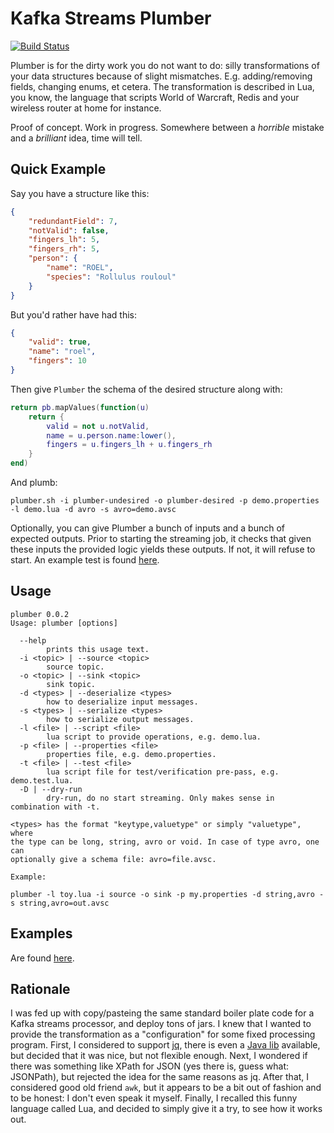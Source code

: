 Kafka Streams Plumber
=====================

[![Build Status](https://travis-ci.org/rollulus/kafka-streams-plumber.svg?branch=master)](https://travis-ci.org/rollulus/kafka-streams-plumber)

Plumber is for the dirty work you do not want to do: silly transformations of your data structures because of slight mismatches. E.g. adding/removing fields, changing enums, et cetera. The transformation is described in Lua, you know, the language that scripts World of Warcraft, Redis and your wireless router at home for instance.

Proof of concept. Work in progress. Somewhere between a *horrible* mistake and a *brilliant* idea, time will tell.

Quick Example
-------------

Say you have a structure like this:

``` json
{
    "redundantField": 7,
    "notValid": false,
    "fingers_lh": 5,
    "fingers_rh": 5,
    "person": {
        "name": "ROEL",
        "species": "Rollulus rouloul"
    }
}
```

But you'd rather have had this:

``` json
{
    "valid": true,
    "name": "roel",
    "fingers": 10
}
```

Then give `Plumber` the schema of the desired structure along with:

``` lua
return pb.mapValues(function(u)
    return {
        valid = not u.notValid,
        name = u.person.name:lower(),
        fingers = u.fingers_lh + u.fingers_rh
    }
end)
```

And plumb:

    plumber.sh -i plumber-undesired -o plumber-desired -p demo.properties -l demo.lua -d avro -s avro=demo.avsc

Optionally, you can give Plumber a bunch of inputs and a bunch of expected outputs. Prior to starting the streaming job, it checks that given these inputs the provided logic yields these outputs. If not, it will refuse to start. An example test is found [here](./examples/demo/).

Usage
-----

    plumber 0.0.2
    Usage: plumber [options]

      --help
            prints this usage text.
      -i <topic> | --source <topic>
            source topic.
      -o <topic> | --sink <topic>
            sink topic.
      -d <types> | --deserialize <types>
            how to deserialize input messages.
      -s <types> | --serialize <types>
            how to serialize output messages.
      -l <file> | --script <file>
            lua script to provide operations, e.g. demo.lua.
      -p <file> | --properties <file>
            properties file, e.g. demo.properties.
      -t <file> | --test <file>
            lua script file for test/verification pre-pass, e.g. demo.test.lua.
      -D | --dry-run
            dry-run, do no start streaming. Only makes sense in combination with -t.

    <types> has the format "keytype,valuetype" or simply "valuetype", where
    the type can be long, string, avro or void. In case of type avro, one can
    optionally give a schema file: avro=file.avsc.

    Example:

    plumber -l toy.lua -i source -o sink -p my.properties -d string,avro -s string,avro=out.avsc


Examples
--------

Are found [here](./examples/).

Rationale
---------

I was fed up with copy/pasteing the same standard boiler plate code for a Kafka streams processor, and deploy tons of jars. I knew that I wanted to provide the transformation as a "configuration" for some fixed processing program. First, I considered to support [jq](https://stedolan.github.io/jq/), there is even a [Java lib](https://github.com/eiiches/jackson-jq) available, but decided that it was nice, but not flexible enough. Next, I wondered if there was something like XPath for JSON (yes there is, guess what: JSONPath), but rejected the idea for the same reasons as jq. After that, I considered good old friend `awk`, but it appears to be a bit out of fashion and to be honest: I don't even speak it myself. Finally, I recalled this funny language called Lua, and decided to simply give it a try, to see how it works out.
